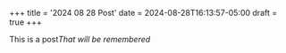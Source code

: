 +++
title = '2024 08 28 Post'
date = 2024-08-28T16:13:57-05:00
draft = true
+++


This is a post*That will be remembered*

